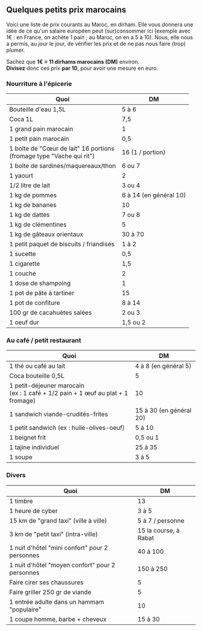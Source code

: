 Quelques petits prix marocains
------------------------------

Voici une liste de prix courants au Maroc, en dirham.
Elle vous donnera une idée de ce qu'un salaire européen peut (sur)consommer ici
(exemple avec 1€ : en France, on achète 1 pain ; au Maroc, on en a 5 à 10).
Nous, elle nous a permis, au jour le jour, de vérifier les prix et de ne pas nous faire (trop) plumer.

Sachez que **1€ = 11 dirhams marocains (DM)** environ.  
**Divisez** donc ces prix **par 10**, pour avoir une mesure en euro.

### Nourriture à l'épicerie

|Quoi |DM   |
|-----|-----|
|Bouteille d'eau 1,5L|5 à 6|
|Coca 1L|7,5|
|1 grand pain marocain|1|
|1 petit pain marocain|0,5|
|1 boîte de "Cœur de lait" 16 portions<br>(fromage type "Vache qui rit")|16 (1 / portion)|
|1 boîte de sardines/maquereaux/thon|6 ou 7|
|1 yaourt|2|
|1/2 litre de lait|3 ou 4|
|1 kg de pommes|6 à 14 (en général 10)|
|1 kg de bananes|10|
|1 kg de dattes|7 ou 8|
|1 kg de clémentines|5|
|1 kg de gâteaux orientaux|30 à 70|
|1 petit paquet de biscuits / friandises|1 à 2|
|1 sucette|0,5|
|1 cigarette|1,5|
|1 couche|2|
|1 dose de shampoing|1|
|1 pot de pâte à tartiner|15|
|1 pot de confiture|8 à 14|
|100 gr de cacahuètes salées|2 ou 3|
|1 oeuf dur|1,5 ou 2|

### Au café / petit restaurant

|Quoi |DM   |
|-----|-----|
|1 thé ou café au lait|4 à 8 (en général 5)|
|Coca bouteille 0,5L|5|
|1 petit-déjeuner marocain<br>(ex : 1 café + 1/2 pain + 1 œuf au plat + 1 fromage)|10|
|1 sandwich viande-crudités-frites|15 à 30 (en général 20)|
|1 petit sandwich (ex : huile-olives-oeuf)|5 à 10|
|1 beignet frit|0,5 ou 1|
|1 tajine individuel|25 à 35|
|1 soupe|3 à 5|

### Divers

|Quoi |DM   |
|-----|-----|
|1 timbre|13|
|1 heure de cyber|3 à 5|
|15 km de "grand taxi" (ville à ville)|5 à 7 / personne|
|3 km de "petit taxi" (intra-ville)|15 la course, à Rabat|
|1 nuit d'hôtel "mini confort" pour 2 personnes|40 à 100|
|1 nuit d'hôtel "moyen confort" pour 2 personnes|150 à 250|
|Faire cirer ses chaussures|5|
|Faire griller 250 gr de viande|5|
|1 entrée adulte dans un hammam "populaire"|10|
|1 coupe homme, barbe + cheveux|15 à 30|
